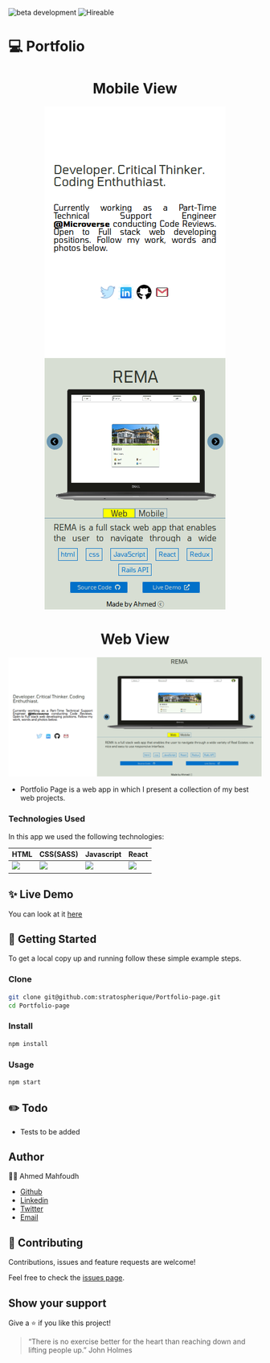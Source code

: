 ![beta development](https://img.shields.io/badge/beta-development-green?style=flat-square)
![Hireable](https://cdn.rawgit.com/hiendv/hireable/master/styles/default/yes.svg)

# 💻 Portfolio

<div align="center" >
<h1>Mobile View</h1>
<img src="mobile.png" />
</div>

<div align="center" >
<h1>Web View</h1>
<img src="web.png" />
</div>

- Portfolio Page is a web app in which I present a collection of my best web projects.

### Technologies Used

In this app we used the following technologies:

HTML | CSS(SASS) | Javascript | React 
------------ | ------------- | ----------- | -----------
<img src="https://upload.wikimedia.org/wikipedia/commons/thumb/6/61/HTML5_logo_and_wordmark.svg/1200px-HTML5_logo_and_wordmark.svg.png" width="50" /> | <img src="https://img.icons8.com/windows/64/000000/sass.png"> | <img src="https://img.icons8.com/color/48/000000/javascript.png"> | <img src="https://img.icons8.com/officel/40/000000/react.png">


## ✨ Live Demo

You can look at it [here](http://ahmed-mahfoudh.netlify.com/)

## 🚀 Getting Started

To get a local copy up and running follow these simple example steps.

### Clone

```sh
git clone git@github.com:stratospherique/Portfolio-page.git
cd Portfolio-page
```

### Install

```sh
npm install
```

### Usage

```sh
npm start
```

## :pencil2: Todo
- Tests to be added

## Author

:male_detective: Ahmed Mahfoudh

- [Github](https://github.com/stratospherique)
- [Linkedin](https://www.linkedin.com/in/ahmed-mahfoudh/)
- [Twitter](https://twitter.com/AhmedMahfoudh8)
- [Email](mailto:ahmed.mahfoudh1991@gmail.com?subject=Website%20Inquiry)

## 🤝 Contributing

Contributions, issues and feature requests are welcome!

Feel free to check the [issues page](issues/).

## Show your support

Give a ⭐️ if you like this project!

> “There is no exercise better for the heart than reaching down and lifting people up.”
John Holmes
